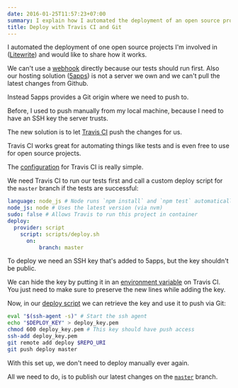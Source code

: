 ```yaml
---
date: 2016-01-25T11:57:23+07:00
summary: I explain how I automated the deployment of an open source project with Travis CI.
title: Deploy with Travis CI and Git
---
```


I automated the deployment of one  open source projects I'm involved in ([Litewrite][litewrite]) and would like to share how it works.


We can't use a [webhook][webhooks] directly because our tests should run first.
Also our hosting solution ([5apps][5apps]) is not a server we own and we can't pull the latest changes from Github.

Instead 5apps provides a Git origin where we need to push to.

Before, I used to push manually from my local machine,
because I need to have an SSH key the server trusts.

The new solution is to let [Travis CI][travis] push the changes for us.

Travis CI works great for automating things like tests and is even free to use for open source projects.

The [configuration][travisyml] for Travis CI is really simple.

We need Travis CI to run our tests first
and call a custom deploy script for the `master` branch if the tests are successful:

```yaml
language: node_js # Node runs `npm install` and `npm test` automatically
node_js: node # Uses the latest version (via nvm)
sudo: false # Allows Travis to run this project in container
deploy:
  provider: script
    script: scripts/deploy.sh
      on:
          branch: master
```

To deploy we need an SSH key that's added to 5apps, but the key shouldn't be public.

We can hide the key by putting it in an [environment variable][envvars] on Travis CI.
You just need to make sure to preserve the new lines while adding the key.

Now, in our [deploy script][deploy] we can retrieve the key and use it to push via Git:

```bash
eval "$(ssh-agent -s)" # Start the ssh agent
echo "$DEPLOY_KEY" > deploy_key.pem
chmod 600 deploy_key.pem # This key should have push access
ssh-add deploy_key.pem
git remote add deploy $REPO_URI
git push deploy master
```

With this set up, we don't need to deploy manually ever again.

All we need to do, is to publish our latest changes on the [`master`][master] branch.



[litewrite]: https://litewrite.net
[webhooks]: https://developer.github.com/webhooks
[travis]: https://travis-ci.org/litewrite/litewrite
[5apps]: https://5apps.com/deploy/home
[travisyml]: https://github.com/litewrite/litewrite/blob/gh-pages/.travis.yml
[envvars]: https://docs.travis-ci.com/user/environment-variables/#Defining-Variables-in-Repository-Settings
[deploy]: https://github.com/litewrite/litewrite/blob/gh-pages/scripts/deploy.sh
[master]: https://github.com/litewrite/litewrite/tree/master

